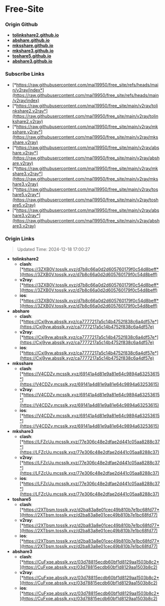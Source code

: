 # Free-Site

### Origin Github

- [**tolinkshare2.github.io**](https://github.com/tolinkshare2/tolinkshare2.github.io)
- [**abshare.github.io**](https://github.com/abshare/abshare.github.io)
- [**mksshare.github.io**](https://github.com/mksshare/mksshare.github.io)
- [**mkshare3.github.io**](https://github.com/mkshare3/mkshare3.github.io)
- [**toshare5.github.io**](https://github.com/toshare5/toshare5.github.io)
- [**abshare3.github.io**](https://github.com/abshare3/abshare3.github.io)

### Subscribe Links

- [*https://raw.githubusercontent.com/mai19950/free_site/refs/heads/main/v2ray/index*](https://raw.githubusercontent.com/mai19950/free_site/refs/heads/main/v2ray/index)
- [*https://raw.githubusercontent.com/mai19950/free_site/main/v2ray/tolinkshare2.v2ray*](https://raw.githubusercontent.com/mai19950/free_site/main/v2ray/tolinkshare2.v2ray)
- [*https://raw.githubusercontent.com/mai19950/free_site/main/v2ray/mksshare.v2ray*](https://raw.githubusercontent.com/mai19950/free_site/main/v2ray/mksshare.v2ray)
- [*https://raw.githubusercontent.com/mai19950/free_site/main/v2ray/abshare.v2ray*](https://raw.githubusercontent.com/mai19950/free_site/main/v2ray/abshare.v2ray)
- [*https://raw.githubusercontent.com/mai19950/free_site/main/v2ray/mkshare3.v2ray*](https://raw.githubusercontent.com/mai19950/free_site/main/v2ray/mkshare3.v2ray)
- [*https://raw.githubusercontent.com/mai19950/free_site/main/v2ray/toshare5.v2ray*](https://raw.githubusercontent.com/mai19950/free_site/main/v2ray/toshare5.v2ray)
- [*https://raw.githubusercontent.com/mai19950/free_site/main/v2ray/abshare3.v2ray*](https://raw.githubusercontent.com/mai19950/free_site/main/v2ray/abshare3.v2ray)

### Origin Links

> Updated Time: 2024-12-18 17:00:27

- **tolinkshare2**
  - **clash**: [*https://3ZXB0V.tosslk.xyz/d7b8c66a0d2d605760179f0c54d8beff*](https://3ZXB0V.tosslk.xyz/d7b8c66a0d2d605760179f0c54d8beff)
  - **v2ray**: [*https://3ZXB0V.tosslk.xyz/d7b8c66a0d2d605760179f0c54d8beff*](https://3ZXB0V.tosslk.xyz/d7b8c66a0d2d605760179f0c54d8beff)
  - **ios**: [*https://3ZXB0V.tosslk.xyz/d7b8c66a0d2d605760179f0c54d8beff*](https://3ZXB0V.tosslk.xyz/d7b8c66a0d2d605760179f0c54d8beff)
- **abshare**
  - **clash**: [*https://Cxj9vw.absslk.xyz/ca7777217a5c14b4752f838c6a4df57e*](https://Cxj9vw.absslk.xyz/ca7777217a5c14b4752f838c6a4df57e)
  - **v2ray**: [*https://Cxj9vw.absslk.xyz/ca7777217a5c14b4752f838c6a4df57e*](https://Cxj9vw.absslk.xyz/ca7777217a5c14b4752f838c6a4df57e)
  - **ios**: [*https://Cxj9vw.absslk.xyz/ca7777217a5c14b4752f838c6a4df57e*](https://Cxj9vw.absslk.xyz/ca7777217a5c14b4752f838c6a4df57e)
- **mksshare**
  - **clash**: [*https://V4CDZv.mcsslk.xyz/69141a4d81e9a81e64c9894a63253615*](https://V4CDZv.mcsslk.xyz/69141a4d81e9a81e64c9894a63253615)
  - **v2ray**: [*https://V4CDZv.mcsslk.xyz/69141a4d81e9a81e64c9894a63253615*](https://V4CDZv.mcsslk.xyz/69141a4d81e9a81e64c9894a63253615)
  - **ios**: [*https://V4CDZv.mcsslk.xyz/69141a4d81e9a81e64c9894a63253615*](https://V4CDZv.mcsslk.xyz/69141a4d81e9a81e64c9894a63253615)
- **mkshare3**
  - **clash**: [*https://LFZcUu.mcsslk.xyz/77e306c48e2dfae2d441c05aa8288c37*](https://LFZcUu.mcsslk.xyz/77e306c48e2dfae2d441c05aa8288c37)
  - **v2ray**: [*https://LFZcUu.mcsslk.xyz/77e306c48e2dfae2d441c05aa8288c37*](https://LFZcUu.mcsslk.xyz/77e306c48e2dfae2d441c05aa8288c37)
  - **ios**: [*https://LFZcUu.mcsslk.xyz/77e306c48e2dfae2d441c05aa8288c37*](https://LFZcUu.mcsslk.xyz/77e306c48e2dfae2d441c05aa8288c37)
- **toshare5**
  - **clash**: [*https://2XTbsm.tosslk.xyz/d2ba83a8e01cec49b810b7e1bc68fd77*](https://2XTbsm.tosslk.xyz/d2ba83a8e01cec49b810b7e1bc68fd77)
  - **v2ray**: [*https://2XTbsm.tosslk.xyz/d2ba83a8e01cec49b810b7e1bc68fd77*](https://2XTbsm.tosslk.xyz/d2ba83a8e01cec49b810b7e1bc68fd77)
  - **ios**: [*https://2XTbsm.tosslk.xyz/d2ba83a8e01cec49b810b7e1bc68fd77*](https://2XTbsm.tosslk.xyz/d2ba83a8e01cec49b810b7e1bc68fd77)
- **abshare3**
  - **clash**: [*https://CuFxqe.absslk.xyz/03d78815ecdb60bf1d8129aa1503b8c2*](https://CuFxqe.absslk.xyz/03d78815ecdb60bf1d8129aa1503b8c2)
  - **v2ray**: [*https://CuFxqe.absslk.xyz/03d78815ecdb60bf1d8129aa1503b8c2*](https://CuFxqe.absslk.xyz/03d78815ecdb60bf1d8129aa1503b8c2)
  - **ios**: [*https://CuFxqe.absslk.xyz/03d78815ecdb60bf1d8129aa1503b8c2*](https://CuFxqe.absslk.xyz/03d78815ecdb60bf1d8129aa1503b8c2)
